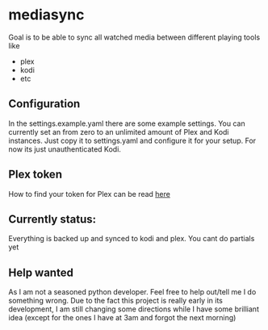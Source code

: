 # mediasync

Goal is to be able to sync all watched media between different playing tools like
- plex
- kodi
- etc

## Configuration
In the settings.example.yaml there are some example settings. You can currently set an from zero to an unlimited amount of Plex and Kodi instances.
Just copy it to settings.yaml and configure it for your setup.
For now its just unauthenticated Kodi.

## Plex token
How to find your token for Plex can be read [here](https://support.plex.tv/articles/204059436-finding-an-authentication-token-x-plex-token/)

## Currently status:
Everything is backed up and synced to kodi and plex. You cant do partials yet

## Help wanted
As I am not a seasoned python developer. Feel free to help out/tell me I do something wrong.
Due to the fact this project is really early in its development, I am still changing some directions while I 
have some brilliant idea (except for the ones I have at 3am and forgot the next morning)